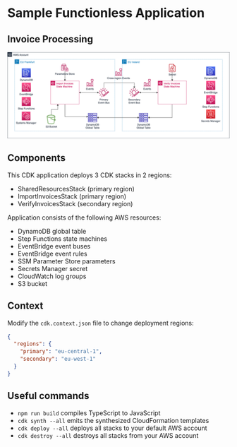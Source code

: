 # Sample Functionless Application

## Invoice Processing

![Aplication Architecture](doc/aws-functionless-invoices.png)

## Components

This CDK application deploys 3 CDK stacks in 2 regions:

- SharedResourcesStack (primary region)
- ImportInvoicesStack (primary region)
- VerifyInvoicesStack (secondary region)

Application consists of the following AWS resources:

- DynamoDB global table
- Step Functions state machines
- EventBridge event buses
- EventBridge event rules
- SSM Parameter Store parameters
- Secrets Manager secret
- CloudWatch log groups
- S3 bucket

## Context

Modify the `cdk.context.json` file to change deployment regions:

```json
{
  "regions": {
    "primary": "eu-central-1",
    "secondary": "eu-west-1"
  }
}
```

## Useful commands

* `npm run build`         compiles TypeScript to JavaScript
* `cdk synth --all`       emits the synthesized CloudFormation templates
* `cdk deploy --all`      deploys all stacks to your default AWS account
* `cdk destroy --all`     destroys all stacks from your AWS account
